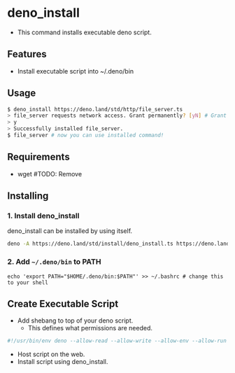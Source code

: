 # deno_install

- This command installs executable deno script.

## Features

- Install executable script into ~/.deno/bin

## Usage

```sh
$ deno_install https://deno.land/std/http/file_server.ts
> file_server requests network access. Grant permanently? [yN] # Grant the permissions to use command.
> y
> Successfully installed file_server.
$ file_server # now you can use installed command!
```

## Requirements

- wget #TODO: Remove

## Installing

### 1. Install deno_install

deno_install can be installed by using itself.

```sh
deno -A https://deno.land/std/install/deno_install.ts https://deno.land/std/install/deno_install.ts
```

### 2. Add `~/.deno/bin` to PATH

```
echo 'export PATH="$HOME/.deno/bin:$PATH"' >> ~/.bashrc # change this to your shell
```

## Create Executable Script

- Add shebang to top of your deno script.
  - This defines what permissions are needed.

```sh
#!/usr/bin/env deno --allow-read --allow-write --allow-env --allow-run
```

- Host script on the web.
- Install script using deno_install.
